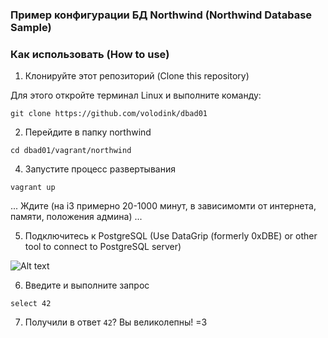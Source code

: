 ### Пример конфигурации БД Northwind (Northwind Database Sample)

### Как использовать (How to use)

1. Клонируйте этот репозиторий (Clone this repository)

Для этого откройте терминал Linux и выполните команду:

`git clone https://github.com/volodink/dbad01`

2. Перейдите в папку northwind

`cd dbad01/vagrant/northwind`

4. Запустите процесс развертывания 

`vagrant up`

... Ждите (на i3 примерно 20-1000 минут, в зависимомти от интернета, памяти, положения админа) ...

5. Подключитесь к PostgreSQL (Use DataGrip (formerly 0xDBE) or other tool to connect to PostgreSQL server)

![Alt text](relative/path/to/img.jpg?raw=true "Title")

6. Введите и выполните запрос

`select 42`

7. Получили в ответ `42`? Вы великолепны! =3

